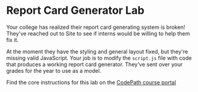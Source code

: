 # Report Card Generator Lab

Your college has realized their report card generating system is broken! They've reached out to Site to see if interns would be willing to help them fix it.

At the moment they have the styling and general layout fixed, but they're missing valid JavaScript. Your job is to modify the `script.js` file with code that produces a working report card generator. They've sent over your grades for the year to use as a model.

Find the core instructions for this lab on the [CodePath course portal](https://courses.codepath.org/courses/summer_internship_for_tech_excellence/unit/2#!lab)
